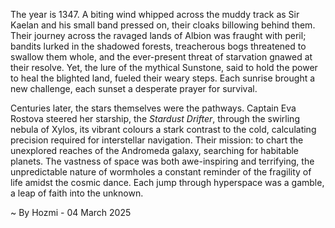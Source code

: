 
The year is 1347.  A biting wind whipped across the muddy track as Sir Kaelan and his small band pressed on, their cloaks billowing behind them.  Their journey across the ravaged lands of Albion was fraught with peril; bandits lurked in the shadowed forests, treacherous bogs threatened to swallow them whole, and the ever-present threat of starvation gnawed at their resolve. Yet, the lure of the mythical Sunstone, said to hold the power to heal the blighted land, fueled their weary steps.  Each sunrise brought a new challenge, each sunset a desperate prayer for survival.

Centuries later, the stars themselves were the pathways.  Captain Eva Rostova steered her starship, the *Stardust Drifter*, through the swirling nebula of Xylos, its vibrant colours a stark contrast to the cold, calculating precision required for interstellar navigation.  Their mission: to chart the unexplored reaches of the Andromeda galaxy, searching for habitable planets.  The vastness of space was both awe-inspiring and terrifying, the unpredictable nature of wormholes a constant reminder of the fragility of life amidst the cosmic dance.  Each jump through hyperspace was a gamble, a leap of faith into the unknown.

~ By Hozmi - 04 March 2025
